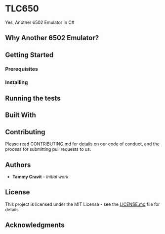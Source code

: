 # TLC650 
Yes, Another 6502 Emulator in C#

## Why Another 6502 Emulator?

## Getting Started

### Prerequisites

### Installing

## Running the tests

## Built With


## Contributing

Please read [CONTRIBUTING.md](CONTRIBUTING.md) for details on our code of conduct, 
and the process for submitting pull requests to us.

## Authors

* **Tammy Cravit** - *Initial work* 

## License

This project is licensed under the MIT License - see the [LICENSE.md](LICENSE.md) file for details

## Acknowledgments

